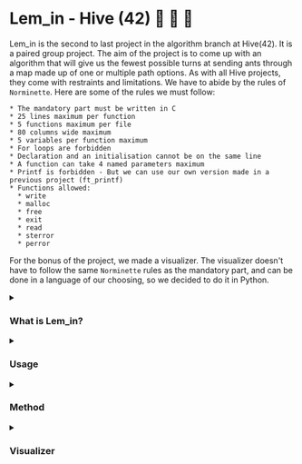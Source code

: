 # Lem_in - Hive (42) :ant: :ant: :ant:

Lem_in is the second to last project in the algorithm branch at Hive(42). It is a paired group project. The aim of the project is to come up with an algorithm that will give us the fewest possible turns at sending ants through a map made up of one or multiple path options. As with all Hive projects, they come with restraints and limitations. We have to abide by the rules of `Norminette`. Here are some of the rules we must follow:

```
* The mandatory part must be written in C
* 25 lines maximum per function
* 5 functions maximum per file
* 80 columns wide maximum
* 5 variables per function maximum
* For loops are forbidden
* Declaration and an initialisation cannot be on the same line
* A function can take 4 named parameters maximum
* Printf is forbidden - But we can use our own version made in a previous project (ft_printf)
* Functions allowed:
  * write
  * malloc
  * free
  * exit
  * read
  * sterror
  * perror
```
For the bonus of the project, we made a visualizer. The visualizer doesn't have to follow the same `Norminette` rules as the mandatory part, and can be done in a language of our choosing, so we decided to do it in Python.
<details>
<summary><h3><strong>What is Lem_in?</strong></h3></summary>
<p>

![ezgif com-gif-maker](https://user-images.githubusercontent.com/86073849/209192867-549939b7-319c-4147-a758-f6669efab447.gif)

Do you remember the game Lemmings? Well that is what I instantly thought of when seeing this project for the first time. If you don't remember the game, it was a game made in the early 90s where you have an amount of little lemmings that follow eachother along a path filled with obstacles, and you have to make sure that they get to the end of the path. Well this project shares some aspects of the game. We are given a file(map) that must be parsed. Instead of the little Lemmings from the game, we are using ants. These maps contain the following information:
```
* Number of ants
* Room names and coordinates
* Links - which rooms are connected to eachother.
* #Comments - comments can contain any bits of information just for the user, but do not effect the output
* ##Commands - `##Start` and `##End`, symbalising the starting room(source) and the ending room (sink)
```
This is an example of valid map:

<img width="273" alt="Screen Shot 2022-12-22 at 5 49 32 PM" src="https://user-images.githubusercontent.com/86073849/209171802-d16163a5-4a18-45bb-964c-b59ae300ce7d.png">

Like the game Lemmings, we must find a path to the `end(sink)`. But for us, we must do it in as few turns as possible, which might require the `ants` to take different paths so that they all get to the `sink` quicker. `Ants` can only move one at a time and fill a `room` one at a time. There can be no collisions meaning there can be no ants in the same room at one time, with the exception of the `source` room and the `sink` room. A turn is considered as a movement from every `ant` in play, and that makes a movement. The turn will be dispalyed on one line, and a new turn is shown on a new line. Therefore, we try to get our ants to the `sink` in as few lines as possible. The output would have the map given to it printed on the `STDOUT` along with the moves like so:

<img width="290" alt="Screen Shot 2022-12-22 at 6 07 44 PM" src="https://user-images.githubusercontent.com/86073849/209177557-30e6d65c-89fe-46fd-8bdb-9fdefc25f66a.png">

As you can see at the bottom of the image above, they are the moves and turns. Let's take the first turn for example `L1-1 L2-3`. The `L` represents that it is an ant. The number next the the `L` is the ant number, therefore `L1` is ant number 1, in our case the `Ant Queen`. Then the `-` separates the ant and the room it is moving to. `1` is the name of the room that the ant has moved to(in this example). So on here we can see that the first ant has moved to `room 1` and ant 2 has moved to `room 3`. An ant will stop making moves once it has reached the `sink`, in our case the room called `end`.

</p>
</details>
<details>
<summary><h3><strong>Usage</strong></h3></summary>
<p>
You can clone the repo with ..
        
```
git clone https://github.com/azajay08/Lem_in.git
```
        
Once the repository has been cloned, you can move into the root of the repository.
```
make
```` 
This will then create the executable `lem-in` in the root of the repository

```
Usage: ./lem-in -[flag] < [map]

Flags:
        -h      help - shows usage and flag options
        -p      paths - prints path route(s)
        -q      quiet mode - does not print map
        -t      turns - prints the number of turns

Visualizer usage: ./lem-in < [map] | python3 visualizer/lem_in_vis.py
```
For multiple modes, group flags together, for example `./lem-in -qtp < [map]`
</p>
</details>

<details>
<summary><h3><strong>Method</strong></h3></summary>
<p>
  

There was a lot of research to be done before we could even start coding. First we studied Ford-Fulkerson algorithm (https://en.wikipedia.org/wiki/Ford%E2%80%93Fulkerson_algorithm) <<Will add hyperlink later>>, and then Edmonds-Karp algorithm (https://en.wikipedia.org/wiki/Edmonds%E2%80%93Karp_algorithm) <<-----------..----------->>, which is "an implementation of the Ford–Fulkerson method" <<in quote!!>>. By understanding these algorithms we had set the base on how we solve the problems.  
  
We start solving the paths with BFS(Breadth-First Search(https://en.wikipedia.org/wiki/Breadth-first_search)<<hyperlink>>), which is a tool for finding the shortest path.  
Our solver finds the shortest paths one by one while updating the map between the searchs. This way some better paths can be left undetected.
However, by finding Vertex Disjoint Paths(https://matthewdaws.github.io/blog/2015-06-08-Paths.html)<<hyperlink>>, we found the solution to this dilemma.
  


  
![lem-in solver gif](https://user-images.githubusercontent.com/90178358/209239950-8d2bc554-f9ba-426d-9116-caeb46720122.gif)
  
  
Some calculations here and there and **puff** - it's solved.
  
  
  
  
  
  
  
  
  
  
  
  
  
  
  
  
  
  
Now this is the Real size of the gif:
  
&emsp;&emsp;&emsp;&emsp;&emsp;&emsp;&emsp;![lemin_solver gif](https://user-images.githubusercontent.com/90178358/209240702-1e378c68-8ce3-465e-b7fb-0c89292aa777.gif)
  
  
  
</p>      
</details>

<details>
<summary><h3><strong>Visualizer</strong></h3></summary>
<p>
For the visualizer, we decided to use Pygame. Being reletively new to python at the the time, Pygame was a good option that was familiar, as I had done a visualizer for the previous project with it. To be able to use the visualizer, you would need to have python3 and pygame installed. If you have python3, installed, depending on your system, you can easily install pygame for example with `pip3 install pygame`.

It is in a 2D format, so it would require the coordinates of the rooms to be spread out for it to be visualized properly. So maps with with just ascending coordiantes, may not be the best visual representation. If you have some nice maps with nice coordinates to test, you can use it like this ...

`./lem-in < [map] | python3 visualizer/lem_in_vis.py`

https://user-images.githubusercontent.com/86073849/205643151-ca0e3334-fcfb-4ab2-bc26-01aeb49a574e.mov

</p>      
</details>
